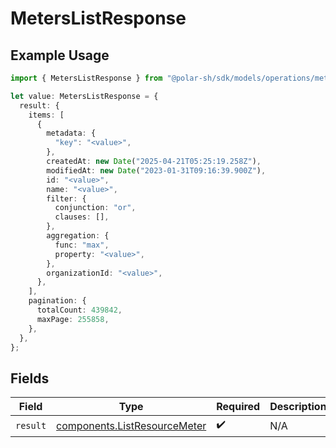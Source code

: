 # MetersListResponse

## Example Usage

```typescript
import { MetersListResponse } from "@polar-sh/sdk/models/operations/meterslist.js";

let value: MetersListResponse = {
  result: {
    items: [
      {
        metadata: {
          "key": "<value>",
        },
        createdAt: new Date("2025-04-21T05:25:19.258Z"),
        modifiedAt: new Date("2023-01-31T09:16:39.900Z"),
        id: "<value>",
        name: "<value>",
        filter: {
          conjunction: "or",
          clauses: [],
        },
        aggregation: {
          func: "max",
          property: "<value>",
        },
        organizationId: "<value>",
      },
    ],
    pagination: {
      totalCount: 439842,
      maxPage: 255858,
    },
  },
};
```

## Fields

| Field                                                                        | Type                                                                         | Required                                                                     | Description                                                                  |
| ---------------------------------------------------------------------------- | ---------------------------------------------------------------------------- | ---------------------------------------------------------------------------- | ---------------------------------------------------------------------------- |
| `result`                                                                     | [components.ListResourceMeter](../../models/components/listresourcemeter.md) | :heavy_check_mark:                                                           | N/A                                                                          |